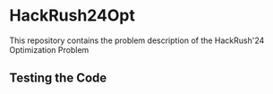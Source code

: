 # HackRush24Opt
This repository contains the problem description of the HackRush'24 Optimization Problem

## Testing the Code
